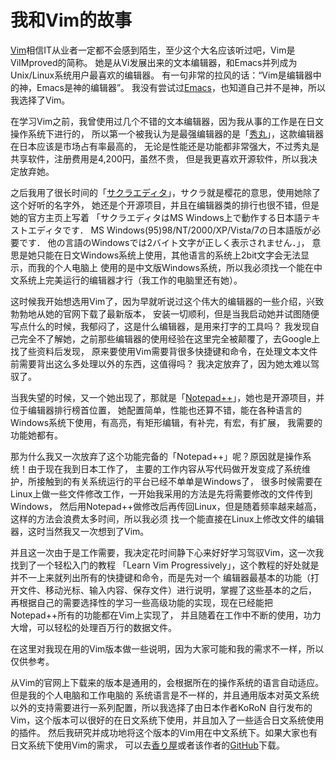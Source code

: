 **我和Vim的故事**
===

[Vim][vim]相信IT从业者一定都不会感到陌生，至少这个大名应该听过吧，Vim是ViIMproved的简称。
她是从Vi发展出来的文本编辑器，和Emacs并列成为Unix/Linux系统用户最喜欢的编辑器。
有一句非常的拉风的话：“Vim是编辑器中的神，Emacs是神的编辑器”。
我没有尝试过[Emacs][Emacs]，也知道自己并不是神，所以我选择了Vim。

在学习Vim之前，我曾使用过几个不错的文本编辑器，因为我从事的工作是在日文操作系统下进行的，
所以第一个被我认为是最强编辑器的是「[秀丸][hidemaru]」，这款编辑器在日本应该是市场占有率最高的，
无论是性能还是功能都非常强大，不过秀丸是共享软件，注册费用是4,200円，虽然不贵，
但是我更喜欢开源软件，所以我决定放弃她。

之后我用了很长时间的「[サクラエディタ][sakura]」，サクラ就是樱花的意思，使用她除了这个好听的名字外，
她还是个开源项目，并且在编辑器类的排行也很不错，但是她的官方主页上写着
    「サクラエディタはMS Windows上で動作する日本語テキストエディタです． 
    MS Windows(95)98/NT/2000/XP/Vista/7の日本語版が必要です．
    他の言語のWindowsでは2バイト文字が正しく表示されません．」，
意思是她只能在日文Windows系统上使用，其他语言的系统上2bit文字会无法显示，而我的个人电脑上
使用的是中文版Windows系统，所以我必须找一个能在中文系统上完美运行的编辑器才行（我工作的电脑里还有她）。

这时候我开始想选用Vim了，因为早就听说过这个伟大的编辑器的一些介绍，兴致勃勃地从她的官网下载了最新版本，
安装一切顺利，但是当我启动她并试图随便写点什么的时候，我郁闷了，这是什么编辑器，是用来打字的工具吗？
我发现自己完全不了解她，之前那些编辑器的使用经验在这里完全被颠覆了，去Google上找了些资料后发现，
原来要使用Vim需要背很多快捷键和命令，在处理文本文件前需要背出这么多处理以外的东西，这值得吗？
我决定放弃了，因为她太难以驾驭了。

当我失望的时候，又一个她出现了，那就是「[Notepad++][npp]」，她也是开源项目，并位于编辑器排行榜首位置，
她配置简单，性能也还算不错，能在各种语言的Windows系统下使用，有高亮，有矩形编辑，有补完，有宏，有扩展，
我需要的功能她都有。

那为什么我又一次放弃了这个功能完备的「Notepad++」呢？原因就是操作系统！由于现在我到日本工作了，
主要的工作内容从写代码做开发变成了系统维护，所接触到的有关系统运行的平台已经不单单是Windows了，
很多时候需要在Linux上做一些文件修改工作，一开始我采用的方法是先将需要修改的文件传到Windows，
然后用Notepad++做修改后再传回Linux，但是随着频率越来越高，这样的方法会浪费太多时间，所以我必须
找一个能直接在Linux上修改文件的编辑器，这时当然我又一次想到了Vim。

并且这一次由于是工作需要，我决定花时间静下心来好好学习驾驭Vim，这一次我找到了一个轻松入门的教程
「Learn Vim Progressively」，这个教程的好处就是并不一上来就列出所有的快捷键和命令，而是先对一个
编辑器最基本的功能（打开文件、移动光标、输入内容、保存文件）进行说明，掌握了这些基本的之后，
再根据自己的需要选择性的学习一些高级功能的实现，现在已经能把Notepad++所有的功能都在Vim上实现了，
并且随着在工作中不断的使用，功力大增，可以轻松的处理百万行的数据文件。

在这里对我现在用的Vim版本做一些说明，因为大家可能和我的需求不一样，所以仅供参考。

从Vim的官网上下载来的版本是通用的，会根据所在的操作系统的语言自动适应。但是我的个人电脑和工作电脑的
系统语言是不一样的，并且通用版本对英文系统以外的支持需要进行一系列配置，所以我选择了由日本作者KoRoN
自行发布的Vim，这个版本可以很好的在日文系统下使用，并且加入了一些适合日文系统使用的插件。
然后我研究并成功地将这个版本的Vim用在中文系统下。如果大家也有日文系统下使用Vim的需求，
可以去[香り屋][kaoriya]或者该作者的[GitHub][kaoriya_releases]下载。


[vim]: http://ja.wikipedia.org/wiki/Vim
[Emacs]: http://ja.wikipedia.org/wiki/Emacs
[hidemaru]: http://hide.maruo.co.jp/software/hidemaru.html
[sakura]: http://sakura-editor.sourceforge.net
[npp]: http://notepad-plus-plus.org
[kaoriya]: http://www.kaoriya.net
[kaoriya_releases]: https://github.com/koron/vim-kaoriya/releases
